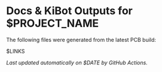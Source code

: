 # Docs & KiBot Outputs for $PROJECT_NAME

The following files were generated from the latest PCB build:

$LINKS

_Last updated automatically on $DATE by GitHub Actions._
